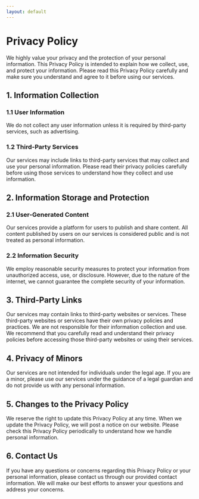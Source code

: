 ```yaml
---
layout: default
---
```


# Privacy Policy

We highly value your privacy and the protection of your personal information. This Privacy Policy is intended to explain how we collect, use, and protect your information. Please read this Privacy Policy carefully and make sure you understand and agree to it before using our services.

## 1. Information Collection

### 1.1 User Information

We do not collect any user information unless it is required by third-party services, such as advertising.

### 1.2 Third-Party Services

Our services may include links to third-party services that may collect and use your personal information. Please read their privacy policies carefully before using those services to understand how they collect and use information.

## 2. Information Storage and Protection

### 2.1 User-Generated Content

Our services provide a platform for users to publish and share content. All content published by users on our services is considered public and is not treated as personal information.

### 2.2 Information Security

We employ reasonable security measures to protect your information from unauthorized access, use, or disclosure. However, due to the nature of the internet, we cannot guarantee the complete security of your information.

## 3. Third-Party Links

Our services may contain links to third-party websites or services. These third-party websites or services have their own privacy policies and practices. We are not responsible for their information collection and use. We recommend that you carefully read and understand their privacy policies before accessing those third-party websites or using their services.

## 4. Privacy of Minors

Our services are not intended for individuals under the legal age. If you are a minor, please use our services under the guidance of a legal guardian and do not provide us with any personal information.

## 5. Changes to the Privacy Policy

We reserve the right to update this Privacy Policy at any time. When we update the Privacy Policy, we will post a notice on our website. Please check this Privacy Policy periodically to understand how we handle personal information.

## 6. Contact Us

If you have any questions or concerns regarding this Privacy Policy or your personal information, please contact us through our provided contact information. We will make our best efforts to answer your questions and address your concerns.